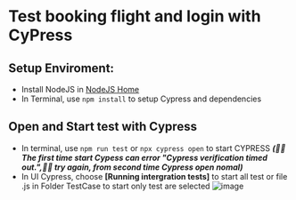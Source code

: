 # Test booking flight and login with CyPress
Setup Enviroment:
--------------
* Install NodeJS in [NodeJS Home](https://nodejs.org/)
* In Terminal, use `npm install` to setup Cypress and dependencies

Open and Start test with Cypress
---------------
* In terminal, use `npm run test` or `npx cypress open` to start CYPRESS ***(:pray::pray:The first time start Cypess can error "Cypress verification timed out.",:fist_right::fist_right: try again, from second time Cypress open nomal)*** 
* In UI Cypress, choose **[Running intergration tests]** to start all test or file .js in Folder TestCase  to start only test are selected
 ![image](https://user-images.githubusercontent.com/54032190/143527129-0a4b0f16-e5ef-4802-9c65-7c89f02e7743.png)



